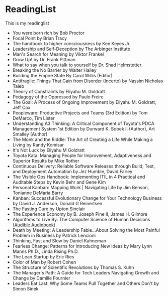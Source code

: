 # ReadingList
This is my readinglist

* You were born rich by Bob Proctor
* Focal Point by Brian Tracy
* The handbook to higher consciousness by Ken Keyes Jr.
* Leadership and Self-Deception by The Arbinger Institute
* Man's Search for Meaning by Viktor Frankel
* Grow Up! by Dr. Frank Pittman
* What to say when you talk to yourself by Dr. Shad Helmstetter
* Breaking the No Barrier by Walter Hailey
* Building the Empire State By Carol Willis (Editor)
* Antifragile: Things That Gain from Disorder (Incerto) by Nassim Nicholas Taleb
* Theory of Constraints by Eliyahu M. Goldratt
* Pedagogy of the Oppressed by Paulo Freire
* The Goal: A Process of Ongoing Improvement by Eliyahu M. Goldratt, Jeff Cox
* Peopleware: Productive Projects and Teams (3rd Edition) by Tom DeMarco, Tim Lister
* Understanding A3 Thinking: A Critical Component of Toyota's PDCA Management System 1st Edition by Durward K. Sobek II (Author), Art Smalley (Author)
* The Monk and the Riddle: The Art of Creating a Life While Making a Living by Randy Komisar
* It's Not Luck by Eliyahu M Goldratt
* Toyota Kata: Managing People for Improvement, Adaptiveness and Superior Results by Mike Rother
* Continuous Delivery: Reliable Software Releases through Build, Test, and Deployment Automation by Jez Humble, David Farley
* The Visible Ops Handbook: Implementing ITIL in 4 Practical and Auditable Steps by Kevin Behr and Gene Kim
* Personal Kanban: Mapping Work | Navigating Life by Jim Benson, Tonianne DeMaria Barry
* Kanban: Successful Evolutionary Change for Your Technology Business by David J. Anderson, Donald G Reinertsen
* The Fasting Cure by Upton Sinclair 
* The Experience Economy by B. Joseph Pine II, James H. Gilmore
* Algorithms to Live By: The Computer Science of Human Decisions ([Audible Audiobook](https://www.amazon.com/gp/product/B01D24NAL6/ref=as_li_tl?ie=UTF8&camp=1789&creative=9325&creativeASIN=B01D24NAL6&linkCode=as2&tag=out0b4b-20&linkId=5d96ca79e55f2cb825bc5a2e5b6b5bb4]))
* Death by Meeting: A Leadership Fable...About Solving the Most Painful Problem in Business by Patrick Lencioni
* Thinking, Fast and Slow by Daniel Kahneman
* Fearless Change: Patterns for Introducing New Ideas by Mary Lynn Manns Ph.D., Linda Rising Ph.D.
* The Lean Startup by Eric Ries
* Color of Man by Robert Cohen
* The Structure of Scientific Revolutions by Thomas S. Kuhn
* The Manager's Path: A Guide for Tech Leaders Navigating Growth and Change by Camille Fournier
* Leaders Eat Last: Why Some Teams Pull Together and Others Don't by Simon Sinek
